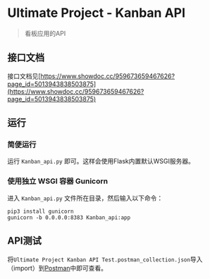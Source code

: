 # Ultimate Project - Kanban API
> 看板应用的API

## 接口文档
接口文档见[https://www.showdoc.cc/959673659467626?page_id=5013943838503875](https://www.showdoc.cc/959673659467626?page_id=5013943838503875)

## 运行
### 简便运行
运行 `Kanban_api.py` 即可。这样会使用Flask内置默认WSGI服务器。
### 使用独立 WSGI 容器 Gunicorn
进入 `Kanban_api.py` 文件所在目录，然后输入以下命令：
```shell
pip3 install gunicorn
gunicorn -b 0.0.0.0:8383 Kanban_api:app
```

## API测试
将`Ultimate Project Kanban API Test.postman_collection.json`导入（import）到[Postman](https://www.postman.com/downloads/)中即可查看。